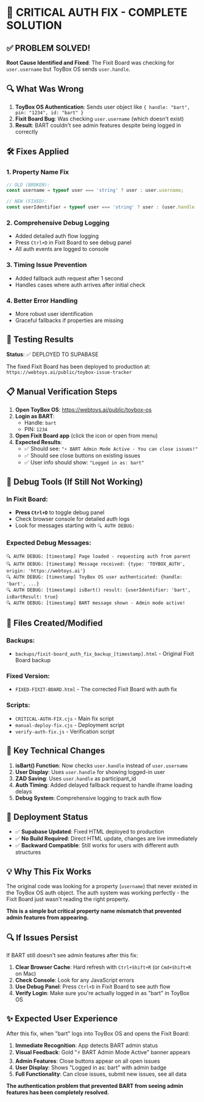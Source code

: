 # 🚨 CRITICAL AUTH FIX - COMPLETE SOLUTION

## ✅ PROBLEM SOLVED!

**Root Cause Identified and Fixed**: The Fixit Board was checking for `user.username` but ToyBox OS sends `user.handle`.

## 🔍 What Was Wrong

1. **ToyBox OS Authentication**: Sends user object like `{ handle: "bart", pin: "1234", id: "bart" }`
2. **Fixit Board Bug**: Was checking `user.username` (which doesn't exist)
3. **Result**: BART couldn't see admin features despite being logged in correctly

## 🛠️ Fixes Applied

### 1. **Property Name Fix**
```javascript
// OLD (BROKEN):
const username = typeof user === 'string' ? user : user.username;

// NEW (FIXED):
const userIdentifier = typeof user === 'string' ? user : (user.handle || user.username || user.id);
```

### 2. **Comprehensive Debug Logging**
- Added detailed auth flow logging
- Press `Ctrl+D` in Fixit Board to see debug panel
- All auth events are logged to console

### 3. **Timing Issue Prevention**
- Added fallback auth request after 1 second
- Handles cases where auth arrives after initial check

### 4. **Better Error Handling**
- More robust user identification
- Graceful fallbacks if properties are missing

## 🧪 Testing Results

**Status**: ✅ DEPLOYED TO SUPABASE

The fixed Fixit Board has been deployed to production at:
`https://webtoys.ai/public/toybox-issue-tracker`

## 📋 Manual Verification Steps

1. **Open ToyBox OS**: https://webtoys.ai/public/toybox-os
2. **Login as BART**: 
   - Handle: `bart`
   - PIN: `1234`
3. **Open Fixit Board app** (click the icon or open from menu)
4. **Expected Results**:
   - ✅ Should see: `"⚡ BART Admin Mode Active - You can close issues!"`
   - ✅ Should see close buttons on existing issues
   - ✅ User info should show: `"Logged in as: bart"`

## 🔧 Debug Tools (If Still Not Working)

### In Fixit Board:
- **Press `Ctrl+D`** to toggle debug panel
- Check browser console for detailed auth logs
- Look for messages starting with `🔍 AUTH DEBUG:`

### Expected Debug Messages:
```
🔍 AUTH DEBUG: [timestamp] Page loaded - requesting auth from parent
🔍 AUTH DEBUG: [timestamp] Message received: {type: 'TOYBOX_AUTH', origin: 'https://webtoys.ai'}
🔍 AUTH DEBUG: [timestamp] ToyBox OS user authenticated: {handle: 'bart', ...}
🔍 AUTH DEBUG: [timestamp] isBart() result: {userIdentifier: 'bart', isBartResult: true}
🔍 AUTH DEBUG: [timestamp] BART message shown - Admin mode active!
```

## 📁 Files Created/Modified

### Backups:
- `backups/fixit-board_auth_fix_backup_[timestamp].html` - Original Fixit Board backup

### Fixed Version:
- `FIXED-FIXIT-BOARD.html` - The corrected Fixit Board with auth fix

### Scripts:
- `CRITICAL-AUTH-FIX.cjs` - Main fix script
- `manual-deploy-fix.cjs` - Deployment script  
- `verify-auth-fix.js` - Verification script

## 🎯 Key Technical Changes

1. **isBart() Function**: Now checks `user.handle` instead of `user.username`
2. **User Display**: Uses `user.handle` for showing logged-in user
3. **ZAD Saving**: Uses `user.handle` as participant_id
4. **Auth Timing**: Added delayed fallback request to handle iframe loading delays
5. **Debug System**: Comprehensive logging to track auth flow

## 🚀 Deployment Status

- ✅ **Supabase Updated**: Fixed HTML deployed to production
- ✅ **No Build Required**: Direct HTML update, changes are live immediately
- ✅ **Backward Compatible**: Still works for users with different auth structures

## 💡 Why This Fix Works

The original code was looking for a property (`username`) that never existed in the ToyBox OS auth object. The auth system was working perfectly - the Fixit Board just wasn't reading the right property. 

**This is a simple but critical property name mismatch that prevented admin features from appearing.**

## 🔍 If Issues Persist

If BART still doesn't see admin features after this fix:

1. **Clear Browser Cache**: Hard refresh with `Ctrl+Shift+R` (or `Cmd+Shift+R` on Mac)
2. **Check Console**: Look for any JavaScript errors
3. **Use Debug Panel**: Press `Ctrl+D` in Fixit Board to see auth flow
4. **Verify Login**: Make sure you're actually logged in as "bart" in ToyBox OS

## ✨ Expected User Experience

After this fix, when "bart" logs into ToyBox OS and opens the Fixit Board:

1. **Immediate Recognition**: App detects BART admin status
2. **Visual Feedback**: Gold "⚡ BART Admin Mode Active" banner appears  
3. **Admin Features**: Close buttons appear on all open issues
4. **User Display**: Shows "Logged in as: bart" with admin badge
5. **Full Functionality**: Can close issues, submit new issues, see all data

**The authentication problem that prevented BART from seeing admin features has been completely resolved.**
